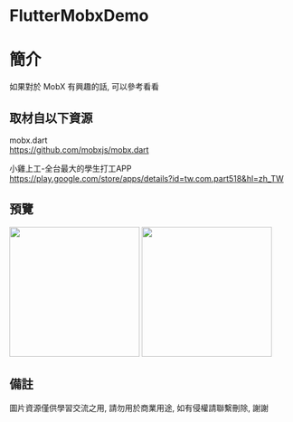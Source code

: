 # FlutterMobxDemo

簡介
==================================
如果對於 MobX 有興趣的話, 可以參考看看                                 

取材自以下資源
--------
mobx.dart                                                                 
https://github.com/mobxjs/mobx.dart     
                  
小雞上工-全台最大的學生打工APP                                                                 
https://play.google.com/store/apps/details?id=tw.com.part518&hl=zh_TW
                  
預覽
--------
<p align="left">
  <img src="https://i.imgur.com/jZIWFar.png" width="230"/>
  <img src="https://i.imgur.com/6OpJZP7.png" width="230"/>
</p> 

備註
--------
圖片資源僅供學習交流之用, 請勿用於商業用途, 如有侵權請聯繫刪除, 謝謝
